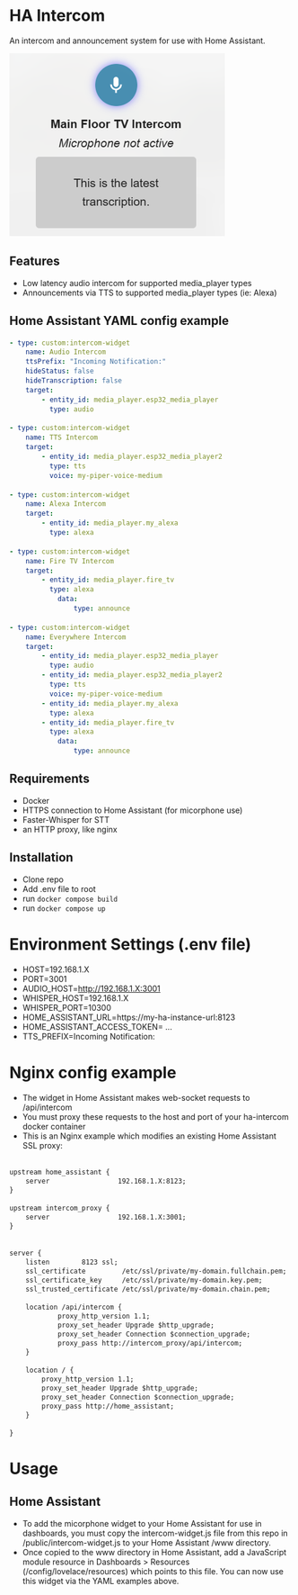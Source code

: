 # HA Intercom

An intercom and announcement system for use with Home Assistant.

![Inercom Features](img/all-features.png)

## Features

- Low latency audio intercom for supported media_player types
- Announcements via TTS to supported media_player types (ie: Alexa)

## Home Assistant YAML config example

```yaml
- type: custom:intercom-widget
    name: Audio Intercom
    ttsPrefix: "Incoming Notification:"
    hideStatus: false
    hideTranscription: false
    target:
        - entity_id: media_player.esp32_media_player
          type: audio

- type: custom:intercom-widget
    name: TTS Intercom
    target:
        - entity_id: media_player.esp32_media_player2
          type: tts
          voice: my-piper-voice-medium

- type: custom:intercom-widget
    name: Alexa Intercom
    target:
        - entity_id: media_player.my_alexa
          type: alexa

- type: custom:intercom-widget
    name: Fire TV Intercom
    target:
        - entity_id: media_player.fire_tv
          type: alexa
            data:
                type: announce

- type: custom:intercom-widget
    name: Everywhere Intercom
    target:
        - entity_id: media_player.esp32_media_player
          type: audio
        - entity_id: media_player.esp32_media_player2
          type: tts
          voice: my-piper-voice-medium
        - entity_id: media_player.my_alexa
          type: alexa
        - entity_id: media_player.fire_tv
          type: alexa
            data:
                type: announce
```

## Requirements

- Docker
- HTTPS connection to Home Assistant (for micorphone use)
- Faster-Whisper for STT
- an HTTP proxy, like nginx

## Installation

- Clone repo
- Add .env file to root
- run `docker compose build`
- run `docker compose up`

# Environment Settings (.env file)

- HOST=192.168.1.X
- PORT=3001
- AUDIO_HOST=http://192.168.1.X:3001
- WHISPER_HOST=192.168.1.X
- WHISPER_PORT=10300
- HOME_ASSISTANT_URL=https://my-ha-instance-url:8123
- HOME_ASSISTANT_ACCESS_TOKEN= ...
- TTS_PREFIX=Incoming Notification:

# Nginx config example

- The widget in Home Assistant makes web-socket requests to /api/intercom
- You must proxy these requests to the host and port of your ha-intercom docker container
- This is an Nginx example which modifies an existing Home Assistant SSL proxy:

```

upstream home_assistant {
    server                 192.168.1.X:8123;
}

upstream intercom_proxy {
    server                 192.168.1.X:3001;
}


server {
    listen        8123 ssl;
    ssl_certificate         /etc/ssl/private/my-domain.fullchain.pem;
    ssl_certificate_key     /etc/ssl/private/my-domain.key.pem;
    ssl_trusted_certificate /etc/ssl/private/my-domain.chain.pem;

    location /api/intercom {
            proxy_http_version 1.1;
            proxy_set_header Upgrade $http_upgrade;
            proxy_set_header Connection $connection_upgrade;
            proxy_pass http://intercom_proxy/api/intercom;
    }

    location / {
        proxy_http_version 1.1;
        proxy_set_header Upgrade $http_upgrade;
        proxy_set_header Connection $connection_upgrade;
        proxy_pass http://home_assistant;
    }

}     

```

# Usage

 ## Home Assistant
 - To add the micorphone widget to your Home Assistant for use in dashboards, you must copy the intercom-widget.js file from this repo in /public/intercom-widget.js to your Home Assistant /www directory.
 - Once copied to the www directory in Home Assistant, add a JavaScript module resource in Dashboards > Resources (/config/lovelace/resources) which points to this file. You can now use this widget via the YAML examples above.